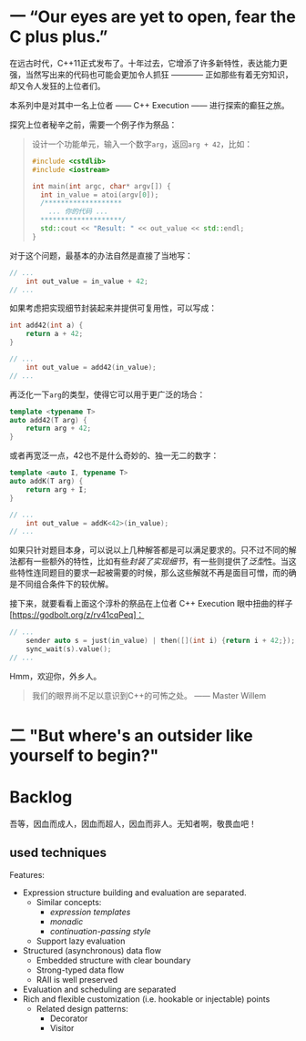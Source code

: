 
# 一  “Our eyes are yet to open, fear the C plus plus.”

在远古时代，C++11正式发布了。十年过去，它增添了许多新特性，表达能力更强，当然写出来的代码也可能会更加令人抓狂 ———— 正如那些有着无穷知识，却又令人发狂的上位者们。

本系列中是对其中一名上位者 —— C++ Execution —— 进行探索的癫狂之旅。

探究上位者秘辛之前，需要一个例子作为祭品：

> 设计一个功能单元，输入一个数字`arg`，返回`arg + 42`，比如：
>  ``` C++
>  #include <cstdlib>
>  #include <iostream>
>
>  int main(int argc, char* argv[]) {
>    int in_value = atoi(argv[0]);
>    /*******************
>      ... 你的代码 ...
>    ********************/
>    std::cout << "Result: " << out_value << std::endl;  
>  }
>  ```

对于这个问题，最基本的办法自然是直接了当地写：

``` C++
// ...
    int out_value = in_value + 42;
// ...
```

如果考虑把实现细节封装起来并提供可复用性，可以写成：

``` C++
int add42(int a) {
    return a + 42;
}

// ...
    int out_value = add42(in_value);
// ...
```

再泛化一下`arg`的类型，使得它可以用于更广泛的场合：

``` C++
template <typename T>
auto add42(T arg) {
    return arg + 42;
}
```

或者再宽泛一点，42也不是什么奇妙的、独一无二的数字：

``` C++
template <auto I, typename T>
auto addK(T arg) {
    return arg + I;
}

// ...
    int out_value = addK<42>(in_value);
// ...
```

如果只针对题目本身，可以说以上几种解答都是可以满足要求的。只不过不同的解法都有一些额外的特性，比如有些*封装了实现细节*，有一些则提供了*泛型*性。当这些特性连同题目的要求一起被需要的时候，那么这些解就不再是面目可憎，而的确是不同组合条件下的较优解。

接下来，就要看看上面这个淳朴的祭品在上位者 C++ Execution 眼中扭曲的样子 [https://godbolt.org/z/rv41cqPeq]：

``` C++
// ...
    sender auto s = just(in_value) | then([](int i) {return i + 42;});
    sync_wait(s).value();
// ...
```

Hmm，欢迎你，外乡人。

> 我们的眼界尚不足以意识到C++的可怖之处。 —— Master Willem

# 二 "But where's an outsider like yourself to begin?"
# Backlog

吾等，因血而成人，因血而超人，因血而非人。无知者啊，敬畏血吧！

## used techniques

Features:

* Expression structure building and evaluation are separated.
  * Similar concepts:
    * *expression templates*
    * *monadic*
    * *continuation-passing style*
  * Support lazy evaluation
* Structured (asynchronous) data flow
  * Embedded structure with clear boundary
  * Strong-typed data flow
  * RAII is well preserved
* Evaluation and scheduling are separated
* Rich and flexible customization (i.e. hookable or injectable) points
  * Related design patterns:
    * Decorator
    * Visitor

